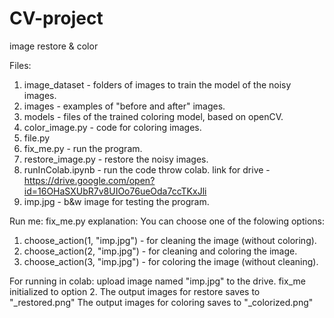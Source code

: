 # CV-project
image restore &amp; color

Files:
1. image_dataset - folders of images to train the model of the noisy images.
2. images - examples of "before and after" images.
3. models - files of the trained coloring model, based on openCV.
4. color_image.py - code for coloring images.
5. file.py
6. fix_me.py - run the program.
7. restore_image.py - restore the noisy images.
8. runInColab.ipynb - run the code throw colab. link for drive - https://drive.google.com/open?id=16OHaSXUbR7v8UIOo76ueOda7ccTKxJli 
9. imp.jpg - b&w image for testing the program.

Run me:
fix_me.py explanation:
You can choose one of the folowing options:
1. choose_action(1, "imp.jpg") - for cleaning the image (without coloring).
2. choose_action(2, "imp.jpg") - for cleaning and coloring the image.
3. choose_action(3, "imp.jpg") - for coloring the image (without cleaning).

For running in colab: upload image named "imp.jpg" to the drive. fix_me initialized to option 2.
The output images for restore saves to "_restored.png"
The output images for coloring saves to "_colorized.png"

 
